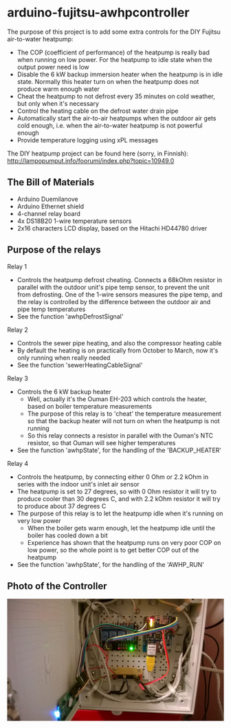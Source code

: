 arduino-fujitsu-awhpcontroller
==============================

The purpose of this project is to add some extra controls for the DIY Fujitsu air-to-water heatpump:
* The COP (coefficient of performance) of the heatpump is really bad when running on low power. For the heatpump to idle state when the output power need is low
* Disable the 6 kW backup immersion heater when the heatpump is in idle state. Normally this heater turn on when the heatpump does not produce warm enough water
* Cheat the heatpump to not defrost every 35 minutes on cold weather, but only when it's necessary
* Control the heating cable on the defrost water drain pipe
* Automatically start the air-to-air heatpumps when the outdoor air gets cold enough, i.e. when the air-to-water heatpump is not powerful enough
* Provide temperature logging using xPL messages

The DIY heatpump project can be found here (sorry, in Finnish): http://lampopumput.info/foorumi/index.php?topic=10949.0

The Bill of Materials
---------------------
* Arduino Duemilanove
* Arduino Ethernet shield
* 4-channel relay board
* 4x DS18B20 1-wire temperature sensors
* 2x16 characters LCD display, based on the Hitachi HD44780 driver

Purpose of the relays
---------------------

Relay 1
* Controls the heatpump defrost cheating. Connects a 68kOhm resistor in parallel with the outdoor unit's pipe temp sensor, to prevent the unit from defrosting. One of the 1-wire sensors measures the pipe temp, and the relay is controlled by the difference between the outdoor air and pipe temp temperatures
* See the function 'awhpDefrostSignal'

Relay 2
* Controls the sewer pipe heating, and also the compressor heating cable
* By default the heating is on practically from October to March, now it's only running when really needed
* See the function 'sewerHeatingCableSignal'

Relay 3
* Controls the 6 kW backup heater
   * Well, actually it's the Ouman EH-203 which controls the heater, based on boiler temperature measurements
   * The purpose of this relay is to 'cheat' the temperature measurement so that the backup heater will not turn on when the heatpump is not running
   * So this relay connects a resistor in parallel with the Ouman's NTC resistor, so that Ouman will see higher temperatures
* See the function 'awhpState', for the handling of the 'BACKUP_HEATER'

Relay 4
* Controls the heatpump, by connecting either 0 Ohm or 2.2 kOhm in series with the indoor unit's inlet air sensor
* The heatpump is set to 27 degrees, so with 0 Ohm resistor it will try to produce cooler than 30 degrees C, and with 2.2 kOhm resistor it will try to produce about 37 degrees C
* The purpose of this relay is to let the heatpump idle when it's running on very low power
   * When the boiler gets warm enough, let the heatpump idle until the boiler has cooled down a bit
   * Experience has shown that the heatpump runs on very poor COP on low power, so the whole point is to get better COP out of the heatpump
* See the function 'awhpState', for the handling of the 'AWHP_RUN'

Photo of the Controller
-----------------------
![Photo](https://raw.githubusercontent.com/ToniA/arduino-fujitsu-awhpcontroller/master/controller.jpg)
